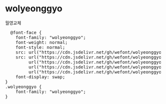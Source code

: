 # wolyeonggyo
월영교체

<pre>
  @font-face {
    font-family: "wolyeonggyo";
    font-weight: normal;
    font-style: normal;
    src: url("https://cdn.jsdelivr.net/gh/wefont/wolyeonggyo/wolyeonggyo.eot");
    src: url("https://cdn.jsdelivr.net/gh/wefont/wolyeonggyo/wolyeonggyo.eot?#iefix") format("embedded-opentype"),
         url("https://cdn.jsdelivr.net/gh/wefont/wolyeonggyo/wolyeonggyo.woff2") format("woff2"),
         url("https://cdn.jsdelivr.net/gh/wefont/wolyeonggyo/wolyeonggyo.woff") format("woff"),
         url("https://cdn.jsdelivr.net/gh/wefont/wolyeonggyo/wolyeonggyo.ttf") format("truetype");
    font-display: swap;
} 
.wolyeonggyo {
    font-family: "wolyeonggyo";
}
</pre>
